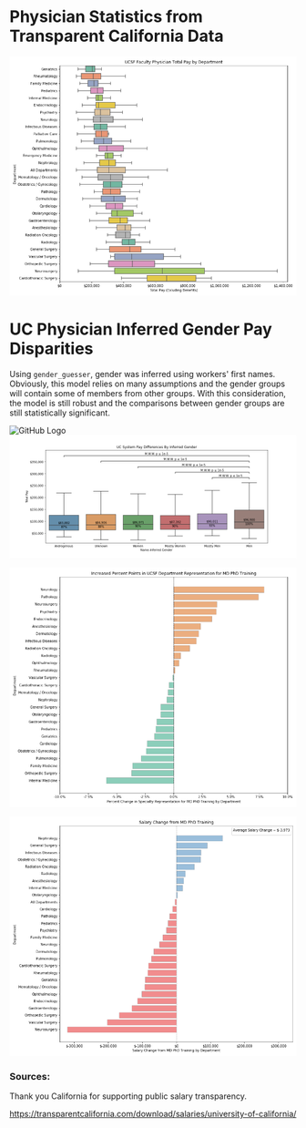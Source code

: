 # Physician Statistics from Transparent California Data


![GitHub Logo](/plots/ucsf_department_salaries.png)

# UC Physician Inferred Gender Pay Disparities
Using `gender_guesser`, gender was inferred using workers' first names. Obviously, this model relies on many assumptions and the gender groups will contain some of members from other groups. With this consideration, the model is still robust and the comparisons between gender groups are still statistically significant.

![GitHub Logo](plots/gender_disparities/uc_attending_gender_pay_disparities.png.png)
![GitHub Logo](plots/gender_disparities/uc_gender_pay_disparities.png)


![GitHub Logo](/plots/ucsf_md_phd_training_representation_differences.png)

![GitHub Logo](/plots/ucsf_md_phd_training_salary_differences.png)


### Sources:
Thank you California for supporting public salary transparency.

https://transparentcalifornia.com/download/salaries/university-of-california/